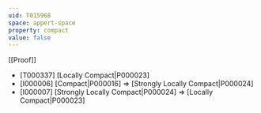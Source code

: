 ```yaml
---
uid: T015968
space: appert-space
property: compact
value: false
---
```

[[Proof]]

* [T000337] [Locally Compact|P000023]
* [I000006] [Compact|P000016] => [Strongly Locally Compact|P000024]
* [I000007] [Strongly Locally Compact|P000024] => [Locally Compact|P000023]

